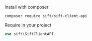 Install with composer

```
composer require sift/sift-client-api
```

Require in your project

```php
use sift\SiftClientAPI
```